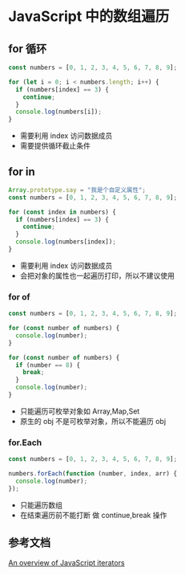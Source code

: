 # JavaScript 中的数组遍历

## for 循环

```javascript
const numbers = [0, 1, 2, 3, 4, 5, 6, 7, 8, 9];

for (let i = 0; i < numbers.length; i++) {
  if (numbers[index] == 3) {
    continue;
  }
  console.log(numbers[i]);
}
```

- 需要利用 index 访问数据成员
- 需要提供循环截止条件

## for in

```javascript
Array.prototype.say = "我是个自定义属性";
const numbers = [0, 1, 2, 3, 4, 5, 6, 7, 8, 9];

for (const index in numbers) {
  if (numbers[index] == 3) {
    continue;
  }
  console.log(numbers[index]);
}
```

- 需要利用 index 访问数据成员
- 会把对象的属性也一起遍历打印，所以不建议使用

### for of

```javascript
const numbers = [0, 1, 2, 3, 4, 5, 6, 7, 8, 9];

for (const number of numbers) {
  console.log(number);
}

for (const number of numbers) {
  if (number == 8) {
    break;
  }
  console.log(number);
}
```

- 只能遍历可枚举对象如 Array,Map,Set
- 原生的 obj 不是可枚举对象，所以不能遍历 obj

### for.Each

```javascript
const numbers = [0, 1, 2, 3, 4, 5, 6, 7, 8, 9];

numbers.forEach(function (number, index, arr) {
  console.log(number);
});
```

- 只能遍历数组
- 在结束遍历前不能打断 做 continue,break 操作

## 参考文档

[An overview of JavaScript iterators](https://www.freecodecamp.org/news/javascript-iterators-17ab32c3cae7/)
